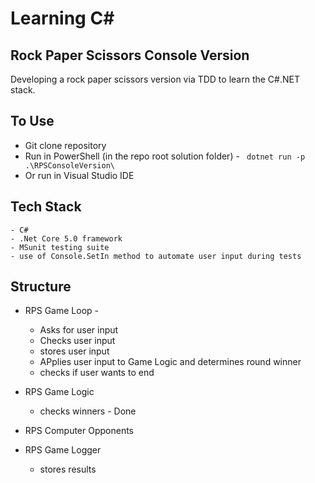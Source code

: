 # Learning C#

## Rock Paper Scissors Console Version

Developing a rock paper scissors version via TDD to learn the C#.NET stack. 

## To Use
- Git clone repository
- Run in PowerShell (in the repo root solution folder) - ` dotnet run -p .\RPSConsoleVersion\`
- Or run in Visual Studio IDE

## Tech Stack
	- C#
	- .Net Core 5.0 framework
	- MSunit testing suite 
	- use of Console.SetIn method to automate user input during tests

## Structure

- RPS Game Loop - 
	- Asks for user input
	- Checks user input
	- stores user input 
	- APplies user input to Game Logic and determines round winner
	- checks if user wants to end 

- RPS Game Logic 
	- checks winners - Done
- RPS Computer Opponents
- RPS Game Logger
	- stores results
